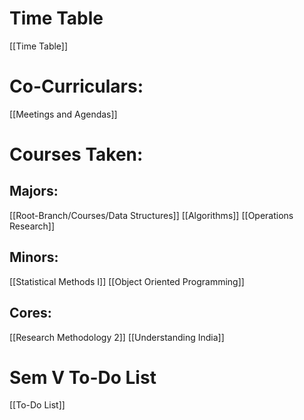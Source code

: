 # Time Table
[[Time Table]]

# Co-Curriculars:
[[Meetings and Agendas]]

# Courses Taken:

## Majors:

[[Root-Branch/Courses/Data Structures]]
[[Algorithms]]
[[Operations Research]]

## Minors:

[[Statistical Methods I]]
[[Object Oriented Programming]]

## Cores:

[[Research Methodology 2]]
[[Understanding India]]

# Sem V To-Do List

[[To-Do List]]